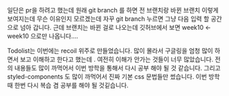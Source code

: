 일단은 pr을 하려고 했는데 원래 git branch 를 하면 전 브랜치랑 바뀐 브랜치 이렇게 보여지는데 무슨 이유인지 모르겠는데 자꾸 git branch 
누르면 그냥 다음 입력 할 공간으로 넘아 갑니다. 근데 브랜치는 바뀐 걸로 나오는데 깃허브에서 보면 week10 <- week10 으로만 나옵니다.... 

Todolist는 이번에는 recoil 위주로 만들었습니다. 많이 몰라서 구글링을 엄청 많이 하면서 보고 이해하고 한다고 했는데 .
여전히 이해가 안가는 것들이 너무 많았습니다. 전의 내용들도 많이 까먹어서 이번 방학을 통해서 다시 공부 해야 될 것 같습니다. 그리고 
styled-components 도 많이 까먹어서 진짜 기본 css 문법들만 썼습니다. 이번 방학때 한번 다시 복습 겸 공부를 해야 될 것깉습니다.
